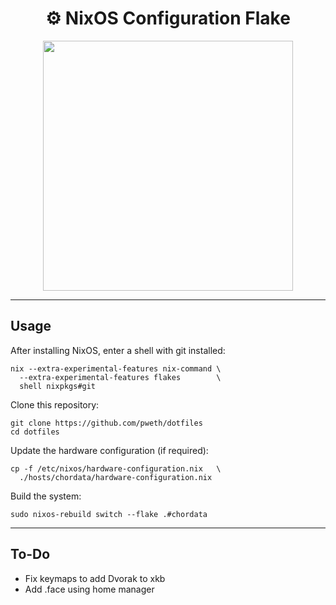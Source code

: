 <div align="center">
	<h1>⚙️ NixOS Configuration Flake</h1>
	<img width="400" src="https://github.com/pweth/dotfiles/assets/22416843/224c3d32-5806-491f-9490-3220d7b28caa">
</div>

---

## Usage

After installing NixOS, enter a shell with git installed:

```
nix --extra-experimental-features nix-command \
  --extra-experimental-features flakes        \
  shell nixpkgs#git
```

Clone this repository:

```
git clone https://github.com/pweth/dotfiles
cd dotfiles
```

Update the hardware configuration (if required):

```
cp -f /etc/nixos/hardware-configuration.nix   \
  ./hosts/chordata/hardware-configuration.nix
```

Build the system:

```
sudo nixos-rebuild switch --flake .#chordata
```

---

## To-Do

- Fix keymaps to add Dvorak to xkb
- Add .face using home manager
